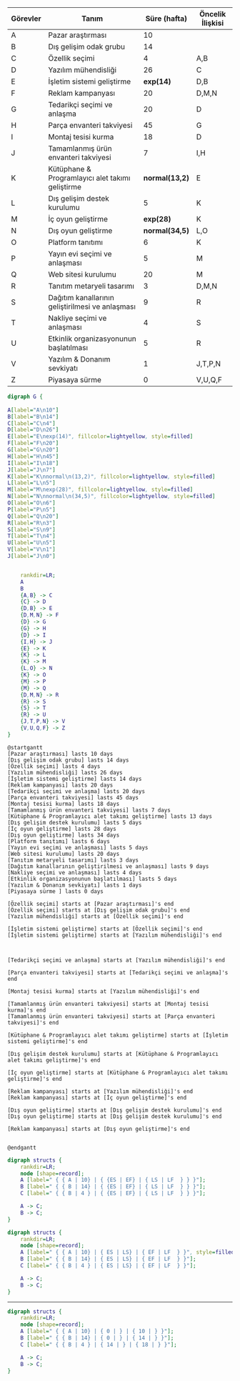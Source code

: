 

Görevler | Tanım | Süre (hafta) | Öncelik İlişkisi | 
---------|-------|--------------|------------------|
A | Pazar araştırması | 10 | 
B | Dış gelişim odak grubu | 14 | 
C | Özellik seçimi | 4 | A,B | 
D | Yazılım mühendisliği | 26 | C | 
E | İşletim sistemi geliştirme | **exp(14)** | D,B | 
F | Reklam kampanyası | 20 | D,M,N | 
G | Tedarikçi seçimi ve anlaşma | 20 | D | 
H | Parça envanteri takviyesi | 45 | G | 
I | Montaj tesisi kurma | 18 | D | 
J | Tamamlanmış ürün envanteri takviyesi | 7 | I,H | 
K | Kütüphane & Programlayıcı alet takımı geliştirme | **normal(13,2)** | E | 
L | Dış gelişim destek kurulumu | 5 | K | 
M | İç oyun geliştirme  | **exp(28)** | K | 
N | Dış oyun geliştirme | **normal(34,5)** | L,O | 
O | Platform tanıtımı | 6 | K | 
P | Yayın evi seçimi ve anlaşması | 5 | M | 
Q | Web sitesi kurulumu | 20 | M | 
R | Tanıtım metaryeli tasarımı | 3 | D,M,N | 
S | Dağıtım kanallarının geliştirilmesi ve anlaşması | 9 | R | 
T | Nakliye seçimi ve anlaşması | 4 | S | 
U | Etkinlik organizasyonunun başlatılması | 5 | R | 
V | Yazılım & Donanım sevkiyatı | 1 | J,T,P,N | 
Z | Piyasaya sürme  | 0 | V,U,Q,F |


```dot  
digraph G {
    
A[label="A\n10"]
B[label="B\n14"]
C[label="C\n4"]
D[label="D\n26"]
E[label="E\nexp(14)", fillcolor=lightyellow, style=filled]
F[label="F\n20"]
G[label="G\n20"]
H[label="H\n45"]
I[label="I\n18"]
J[label="J\n7"]
K[label="K\nnormal\n(13,2)", fillcolor=lightyellow, style=filled]
L[label="L\n5"]
M[label="M\nexp(28)", fillcolor=lightyellow, style=filled]
N[label="N\nnormal\n(34,5)", fillcolor=lightyellow, style=filled]
O[label="O\n6"]
P[label="P\n5"]
Q[label="Q\n20"]
R[label="R\n3"]
S[label="S\n9"]
T[label="T\n4"]
U[label="U\n5"]
V[label="V\n1"]
J[label="J\n0"]


    rankdir=LR;
    A
    B
    {A,B} -> C
    {C} -> D
    {D,B} -> E
    {D,M,N} -> F
    {D} -> G
    {G} -> H
    {D} -> I
    {I,H} -> J
    {E} -> K
    {K} -> L
    {K} -> M
    {L,O} -> N
    {K} -> O
    {M} -> P
    {M} -> Q
    {D,M,N} -> R
    {R} -> S
    {S} -> T
    {R} -> U
    {J,T,P,N} -> V
    {V,U,Q,F} -> Z
}
```



```plantuml
@startgantt
[Pazar araştırması] lasts 10 days
[Dış gelişim odak grubu] lasts 14 days
[Özellik seçimi] lasts 4 days
[Yazılım mühendisliği] lasts 26 days
[İşletim sistemi geliştirme] lasts 14 days
[Reklam kampanyası] lasts 20 days
[Tedarikçi seçimi ve anlaşma] lasts 20 days
[Parça envanteri takviyesi] lasts 45 days
[Montaj tesisi kurma] lasts 18 days
[Tamamlanmış ürün envanteri takviyesi] lasts 7 days
[Kütüphane & Programlayıcı alet takımı geliştirme] lasts 13 days
[Dış gelişim destek kurulumu] lasts 5 days
[İç oyun geliştirme] lasts 28 days
[Dış oyun geliştirme] lasts 34 days
[Platform tanıtımı] lasts 6 days
[Yayın evi seçimi ve anlaşması] lasts 5 days
[Web sitesi kurulumu] lasts 20 days
[Tanıtım metaryeli tasarımı] lasts 3 days
[Dağıtım kanallarının geliştirilmesi ve anlaşması] lasts 9 days
[Nakliye seçimi ve anlaşması] lasts 4 days
[Etkinlik organizasyonunun başlatılması] lasts 5 days
[Yazılım & Donanım sevkiyatı] lasts 1 days
[Piyasaya sürme ] lasts 0 days

[Özellik seçimi] starts at [Pazar araştırması]'s end
[Özellik seçimi] starts at [Dış gelişim odak grubu]'s end
[Yazılım mühendisliği] starts at [Özellik seçimi]'s end

[İşletim sistemi geliştirme] starts at [Özellik seçimi]'s end
[İşletim sistemi geliştirme] starts at [Yazılım mühendisliği]'s end



[Tedarikçi seçimi ve anlaşma] starts at [Yazılım mühendisliği]'s end

[Parça envanteri takviyesi] starts at [Tedarikçi seçimi ve anlaşma]'s end

[Montaj tesisi kurma] starts at [Yazılım mühendisliği]'s end

[Tamamlanmış ürün envanteri takviyesi] starts at [Montaj tesisi kurma]'s end
[Tamamlanmış ürün envanteri takviyesi] starts at [Parça envanteri takviyesi]'s end

[Kütüphane & Programlayıcı alet takımı geliştirme] starts at [İşletim sistemi geliştirme]'s end

[Dış gelişim destek kurulumu] starts at [Kütüphane & Programlayıcı alet takımı geliştirme]'s end

[İç oyun geliştirme] starts at [Kütüphane & Programlayıcı alet takımı geliştirme]'s end

[Reklam kampanyası] starts at [Yazılım mühendisliği]'s end
[Reklam kampanyası] starts at [İç oyun geliştirme]'s end

[Dış oyun geliştirme] starts at [Dış gelişim destek kurulumu]'s end
[Dış oyun geliştirme] starts at [Dış gelişim destek kurulumu]'s end

[Reklam kampanyası] starts at [Dış oyun geliştirme]'s end


@endgantt
```






```dot
digraph structs {
    rankdir=LR;
    node [shape=record];
    A [label=" { { A | 10} | { {ES | EF} | { LS | LF  } } }"];
    B [label=" { { B | 14} | { {ES | EF} | { LS | LF  } } }"];
    C [label=" { { B | 4 } | { {ES | EF} | { LS | LF  } } }"];

    A -> C;
    B -> C;
}
```


```dot
digraph structs {
    rankdir=LR;
    node [shape=record];
    A [label=" { { A | 10} | { ES | LS} | { EF | LF  } }", style=filled, fillcolor=lightyellow];
    B [label=" { { B | 14} | { ES | LS} | { EF | LF  } }"];
    C [label=" { { B | 4 } | { ES | LS} | { EF | LF  } }"];

    A -> C;
    B -> C;
}
```


---


```dot
digraph structs {
    rankdir=LR;
    node [shape=record];
    A [label=" { { A | 10} | { 0 | } | { 10 | } }"];
    B [label=" { { B | 14} | { 0 | } | { 14 | } }"];
    C [label=" { { B | 4 } | { 14 | } | { 18 | } }"];

    A -> C;
    B -> C;
}
```








